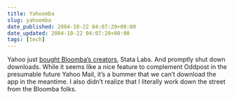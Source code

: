 ```yaml
---
title: Yahoomba
slug: yahoomba
date_published: 2004-10-22 04:07:20+00:00
date_updated: 2004-10-22 04:07:20+00:00
tags: [tech]
---
```

Yahoo just [bought Bloomba’s creators](http://www.statalabs.com/), Stata Labs. And promptly shut down downloads. While it seems like a nice feature to complement Oddpost in the presumable future Yahoo Mail, it’s a bummer that we can’t download the app in the meantime. I also didn’t realize that I literally work down the street from the Bloomba folks.
